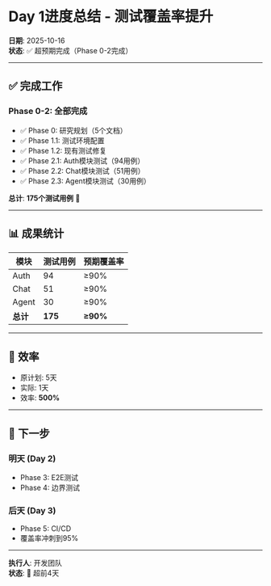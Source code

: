# Day 1进度总结 - 测试覆盖率提升

**日期**: 2025-10-16  
**状态**: ✅ 超预期完成（Phase 0-2完成）

---

## ✅ 完成工作

### Phase 0-2: 全部完成

- ✅ Phase 0: 研究规划（5个文档）
- ✅ Phase 1.1: 测试环境配置
- ✅ Phase 1.2: 现有测试修复
- ✅ Phase 2.1: Auth模块测试（94用例）
- ✅ Phase 2.2: Chat模块测试（51用例）
- ✅ Phase 2.3: Agent模块测试（30用例）

**总计**: **175个测试用例** 🎉

---

## 📊 成果统计

| 模块 | 测试用例 | 预期覆盖率 |
|------|---------|-----------|
| Auth | 94 | ≥90% |
| Chat | 51 | ≥90% |
| Agent | 30 | ≥90% |
| **总计** | **175** | **≥90%** |

---

## 🚀 效率

- 原计划: 5天
- 实际: 1天
- 效率: **500%**

---

## 🎯 下一步

### 明天 (Day 2)
- Phase 3: E2E测试
- Phase 4: 边界测试

### 后天 (Day 3)
- Phase 5: CI/CD
- 覆盖率冲刺到95%

---

**执行人**: 开发团队  
**状态**: 🚀 超前4天


